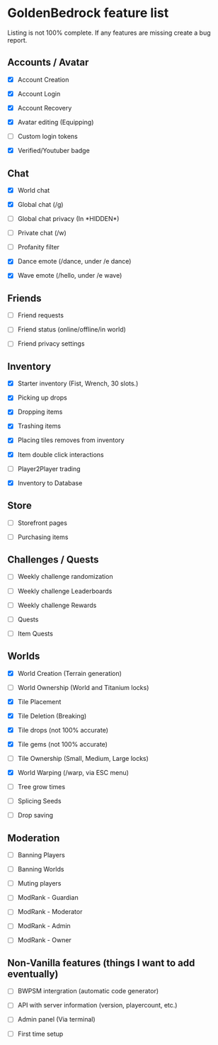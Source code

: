 # GoldenBedrock feature list

Listing is not 100% complete. If any features are missing create a bug report.

## Accounts / Avatar

- [x] Account Creation

- [x] Account Login

- [x] Account Recovery

- [x] Avatar editing (Equipping)

- [ ] Custom login tokens

- [X] Verified/Youtuber badge

## Chat

- [x] World chat

- [x] Global chat (/g)

- [ ] Global chat privacy (In \*HIDDEN*)

- [ ] Private chat (/w)

- [ ] Profanity filter

- [x] Dance emote (/dance, under /e dance)

- [x] Wave emote (/hello, under /e wave)

## Friends

- [ ] Friend requests

- [ ] Friend status (online/offline/in world)

- [ ] Friend privacy settings

## Inventory

- [x] Starter inventory (Fist, Wrench, 30 slots.)

- [X] Picking up drops

- [x] Dropping items

- [x] Trashing items

- [X] Placing tiles removes from inventory

- [x] Item double click interactions

- [ ] Player2Player trading

- [X] Inventory to Database

## Store

- [ ] Storefront pages

- [ ] Purchasing items

## Challenges / Quests

- [ ] Weekly challenge randomization

- [ ] Weekly challenge Leaderboards

- [ ] Weekly challenge Rewards

- [ ] Quests

- [ ] Item Quests

## Worlds

- [x] World Creation (Terrain generation)

- [ ] World Ownership (World and Titanium locks)

- [x] Tile Placement

- [x] Tile Deletion (Breaking)

- [X] Tile drops (not 100% accurate)

- [x] Tile gems (not 100% accurate)

- [ ] Tile Ownership (Small, Medium, Large locks)

- [x] World Warping (/warp, via ESC menu)

- [ ] Tree grow times

- [ ] Splicing Seeds

- [ ] Drop saving

## Moderation

- [ ] Banning Players

- [ ] Banning Worlds

- [ ] Muting players

- [ ] ModRank - Guardian

- [ ] ModRank - Moderator

- [ ] ModRank - Admin

- [ ] ModRank - Owner

## Non-Vanilla features (things I want to add eventually)

- [ ] BWPSM intergration (automatic code generator)

- [ ] API with server information (version, playercount, etc.)

- [ ] Admin panel (Via terminal)

- [ ] First time setup
